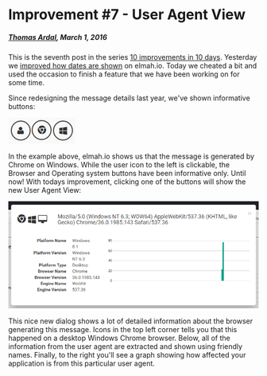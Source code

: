 # Improvement #7 - User Agent View

##### [Thomas Ardal](http://elmah.io/about/), March 1, 2016

This is the seventh post in the series [10 improvements in 10 days](ten-improvements-in-ten-days). Yesterday we [improved how dates are shown](improvement-six-nicely-formatted-dates) on elmah.io. Today we cheated a bit and used the occasion to finish a feature that we have been working on for some time.

Since redesigning the message details last year, we've shown informative buttons:

![User Agent Buttons](/images/userandagentbuttons.png)

In the example above, elmah.io shows us that the message is generated by Chrome on Windows. While the user icon to the left is clickable, the Browser and Operating system buttons have been informative only. Until now! With todays improvement, clicking one of the buttons will show the new User Agent View:

![User Agent View](/images/useragentview.png)

This nice new dialog shows a lot of detailed information about the browser generating this message. Icons in the top left corner tells you that this happened on a desktop Windows Chrome browser. Below, all of the information from the user agent are extracted and shown using friendly names. Finally, to the right you'll see a graph showing how affected your application is from this particular user agent.


